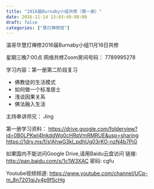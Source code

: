 ```yaml
---
title: "2016届Burnaby小组共修（第一册）"
date: 2016-11-14 13:03:49-08:00
draft: false
categories: ["慧灯禅修班"]
---
```

温哥华慧灯禅修2016届Burnaby小组11月16日共修

星期三晚7:00点
网络共修Zoom房间号码： 7789995278

学习内容：第一册第二阶段复习
 - 佛教徒的生活模式
 - 如何做一个标准居士
 - 浅谈因果关系
 - 佛法融入生活

主持串讲师兄： Jing

第一册学习资料：
https://drive.google.com/folderview?id=0B0LPKwI4InkddWg0cHRpVmRMRUE&usp=sharing
https://1drv.ms/f/s!AhwG3kI_pdhUg03rKO-nzN4b7PiG

如果国内不能访问Google Drive,请用Baidu云盘访问
链接: http://pan.baidu.com/s/1c1W3XAC 密码: cgfu

Youtube视频频道: 
https://www.youtube.com/channel/UCp-m_8n7201qjJv4p9fScHg
